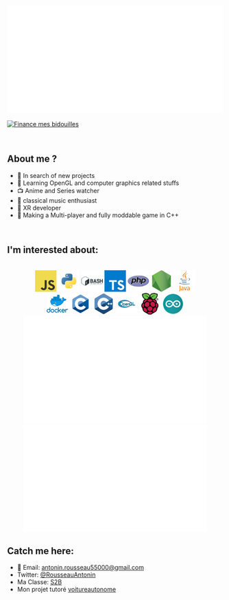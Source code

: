 <div align="center">
  
  <img height="250" src="https://github.com/toxicbloud/github-stats/blob/master/metrics.terminal.svg">

</div>

[![Finance mes bidouilles](https://cdn.rawgit.com/twolfson/paypal-github-button/1.0.0/dist/button.svg)](https://www.paypal.me/antoninrousseaur/)

<br>

## About me ?

- 👀 In search of new projects
- 🧠 Learning OpenGL and computer graphics related stuffs 
- 📺 Anime and Series watcher
- 🎹 classical music enthusiast
- 🥽 XR developer
- 🧟 Making a Multi-player and fully moddable game in C++
<br>

## I'm interested about: 

<br>

<div align="center">
  <img height="50" src="https://raw.githubusercontent.com/github/explore/80688e429a7d4ef2fca1e82350fe8e3517d3494d/topics/javascript/javascript.png">
  <img height="50" src="https://raw.githubusercontent.com/github/explore/80688e429a7d4ef2fca1e82350fe8e3517d3494d/topics/python/python.png">
  <img height="50" src="https://raw.githubusercontent.com/github/explore/80688e429a7d4ef2fca1e82350fe8e3517d3494d/topics/bash/bash.png">
  <img height="50" src="https://raw.githubusercontent.com/github/explore/80688e429a7d4ef2fca1e82350fe8e3517d3494d/topics/typescript/typescript.png">
  <img height="50" src="https://raw.githubusercontent.com/github/explore/80688e429a7d4ef2fca1e82350fe8e3517d3494d/topics/php/php.png">
  <img height="50" src="https://raw.githubusercontent.com/github/explore/80688e429a7d4ef2fca1e82350fe8e3517d3494d/topics/nodejs/nodejs.png">
  <img height="50" src="https://raw.githubusercontent.com/github/explore/80688e429a7d4ef2fca1e82350fe8e3517d3494d/topics/java/java.png">
</div>
<div align="center">
  <img height="50" src="https://raw.githubusercontent.com/github/explore/80688e429a7d4ef2fca1e82350fe8e3517d3494d/topics/docker/docker.png">
  <img height="50" src="https://raw.githubusercontent.com/github/explore/f3e22f0dca2be955676bc70d6214b95b13354ee8/topics/c/c.png">
  <img height="50" src="https://raw.githubusercontent.com/github/explore/180320cffc25f4ed1bbdfd33d4db3a66eeeeb358/topics/cpp/cpp.png">
  <img height="50" src="https://raw.githubusercontent.com/github/explore/80688e429a7d4ef2fca1e82350fe8e3517d3494d/topics/opengl/opengl.png">
  <img height="50" src="https://raw.githubusercontent.com/github/explore/80688e429a7d4ef2fca1e82350fe8e3517d3494d/topics/raspberry-pi/raspberry-pi.png">
  <img height="50" src="https://raw.githubusercontent.com/github/explore/80688e429a7d4ef2fca1e82350fe8e3517d3494d/topics/arduino/arduino.png">
</div>

<div align="center">
  <img height="250" src="https://github.com/toxicbloud/github-stats/blob/master/generated/overview.svg">
  <img height="250" src="https://github.com/toxicbloud/github-stats/blob/master/generated/languages.svg">
</div>

## Catch me here:

- 📝 Email: antonin.rousseau55000@gmail.com
- Twitter: [@RousseauAntonin](https://twitter.com/@RousseauAntonin)
- Ma Classe: [S2B](https://github.com/LesS2B/)
- Mon projet tutoré [voitureautonome](https://github.com/voitureautonome)
